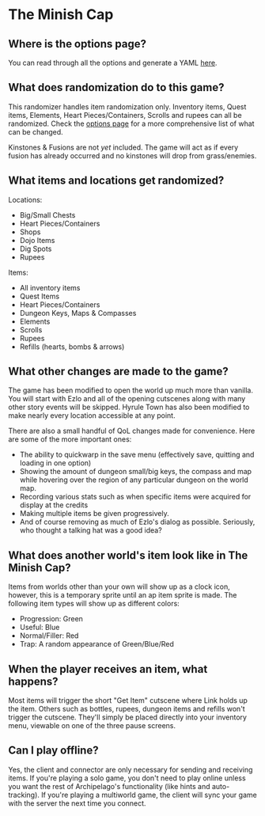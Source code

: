 # The Minish Cap

## Where is the options page?

You can read through all the options and generate a YAML [here](../player-options).

## What does randomization do to this game?

This randomizer handles item randomization only. Inventory items, Quest items, Elements, Heart Pieces/Containers,
Scrolls and rupees can all be randomized. Check the [options page](../player-options) for a more comprehensive list of
what can be changed.

Kinstones & Fusions are not *yet* included. The game will act as if every fusion has already occurred and no kinstones
will drop from grass/enemies.

## What items and locations get randomized?

Locations:
- Big/Small Chests
- Heart Pieces/Containers
- Shops
- Dojo Items
- Dig Spots
- Rupees

Items:
- All inventory items
- Quest Items
- Heart Pieces/Containers
- Dungeon Keys, Maps & Compasses
- Elements
- Scrolls
- Rupees
- Refills (hearts, bombs & arrows)

## What other changes are made to the game?

The game has been modified to open the world up much more than vanilla. You will start with Ezlo and all of the opening
cutscenes along with many other story events will be skipped. Hyrule Town has also been modified to make nearly every
location accessible at any point.

There are also a small handful of QoL changes made for convenience. Here are some of the more important ones:

- The ability to quickwarp in the save menu (effectively save, quitting and loading in one option)
- Showing the amount of dungeon small/big keys, the compass and map while hovering over the region of any particular
  dungeon on the world map.
- Recording various stats such as when specific items were acquired for display at the credits
- Making multiple items be given progressively.
- And of course removing as much of Ezlo's dialog as possible. Seriously, who thought a talking hat was a good idea?

## What does another world's item look like in The Minish Cap?

Items from worlds other than your own will show up as a clock icon, however, this is a temporary sprite until an ap
item sprite is made. The following item types will show up as different colors:
- Progression: Green
- Useful: Blue
- Normal/Filler: Red
- Trap: A random appearance of Green/Blue/Red

## When the player receives an item, what happens?

Most items will trigger the short "Get Item" cutscene where Link holds up the item. Others such as bottles, rupees,
dungeon items and refills won't trigger the cutscene. They'll simply be placed directly into your inventory menu,
viewable on one of the three pause screens.

## Can I play offline?

Yes, the client and connector are only necessary for sending and receiving items. If you're playing a solo game, you
don't need to play online unless you want the rest of Archipelago's functionality (like hints and auto-tracking). If
you're playing a multiworld game, the client will sync your game with the server the next time you connect.
